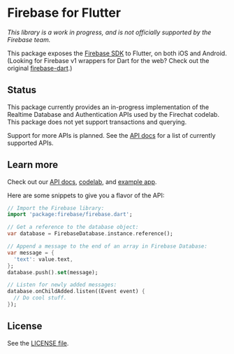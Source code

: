# Firebase for Flutter

_This library is a work in progress, and is not officially supported
by the Firebase team._

This package exposes the [Firebase SDK](https://firebase.google.com/docs/)
to Flutter, on both iOS and Android. 
(Looking for Firebase v1 wrappers for Dart for the web? Check out the original [firebase-dart](https://github.com/firebase/firebase-dart).)

## Status

This package currently provides an in-progress implementation of the 
Realtime Database and Authentication APIs used by the Firechat codelab.
This package does not yet support transactions and querying.

Support for more APIs is planned.
See the [API docs](https://flutter.github.io/firebase) for
a list of currently supported APIs.

## Learn more

Check out our [API docs](https://flutter.github.io/firebase), 
[codelab](https://codelabs.developers.google.com/codelabs/flutter/), and
[example app](https://github.com/flutter/firechat-flutter/).

Here are some snippets to give you a flavor of the API:

```dart
// Import the Firebase library:
import 'package:firebase/firebase.dart';

// Get a reference to the database object:
var database = FirebaseDatabase.instance.reference();

// Append a message to the end of an array in Firebase Database:
var message = {
  'text': value.text,
};
database.push().set(message);

// Listen for newly added messages:
database.onChildAdded.listen((Event event) {
  // Do cool stuff.
});
```

## License

See the [LICENSE file](https://github.com/flutter/firebase/blob/master/LICENSE).
